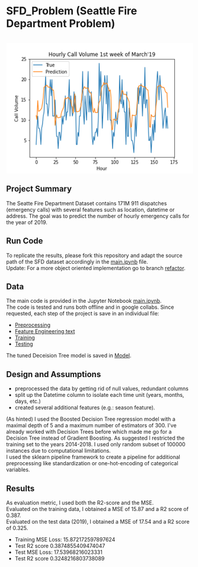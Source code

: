# SFD_Problem (Seattle Fire Department Problem)
<br>
<img src="https://github.com/neuhart/SFD_Problem/blob/main/Hourly%20Call%20Volume%201st%20week%20March'19.png" height="350" width="550" align="center"><br>


## Project Summary
The Seatte Fire Department Dataset contains 171M 911 dispatches (emergency calls) with several features such as location, datetime or address.
The goal was to predict the number of hourly emergency calls for the year of 2019. 

## Run Code

To replicate the results, please fork this repository and adapt the source path of the SFD dataset accordingly in the <a href="https://github.com/neuhart/SFD_Problem/blob/main/main.ipynb">main.ipynb</a> file. <br>
Update: For a more object oriented implementation go to branch <a href="https://github.com/neuhart/SFD_Problem/tree/refactor">refactor</a>. <br>

## Data
The main code is provided in the Jupyter Notebook <a href="https://github.com/neuhart/SFD_Problem/blob/main/main.ipynb">main.ipynb</a>. <br>
The code is tested and runs both offline and in google collabs. Since requested, each step of the project is save in an individual file:<br>
- <a href="https://github.com/neuhart/SFD_Problem/blob/main/Preprocessing.py">Preprocessing</a> <br>
- <a href="https://github.com/neuhart/SFD_Problem/blob/main/feat_eng.py">Feature Engineering text</a><br>
- <a href="https://github.com/neuhart/SFD_Problem/blob/main/training.py">Training</a><br>
- <a href="https://github.com/neuhart/SFD_Problem/blob/main/testing.py">Testing</a><br>

The tuned Deceision Tree model is saved in <a href="https://github.com/neuhart/SFD_Problem/blob/main/dec_tree_pipe.joblib">Model</a>.

## Design and Assumptions
- preprocessed the data by getting rid of null values, redundant columns
- split up the Datetime column to isolate each time unit (years, months, days, etc.)
- created several additional features (e.g.: season feature).

(As hinted) I used the Boosted Decision Tree regression model with a maximal depth of 5 and a maximum number of estimators of 300. I've already worked with Decision Trees before which made me go for a Decision Tree instead of Gradient Boosting. As suggested I restricted the training set to the years 2014-2018. I used only random subset of 100000 instances due to computational limitations. <br>
I used the sklearn pipeline framework to create a pipeline for additional preprocessing like standardization or one-hot-encoding of categorical variables.

## Results

As evaluation metric, I used both the R2-score and the MSE. <br>
Evaluated on the training data, I obtained a MSE of 15.87 and a R2 score of 0.387. <br>
Evaluated on the test data (2019), I obtained a MSE of 17.54 and a R2 score of 0.325.

- Training MSE Loss: 15.872172597897624 
- Test R2 score 0.3874855409474047
- Test MSE Loss: 17.53968216023331 
- Test R2 score 0.3248216803738089
